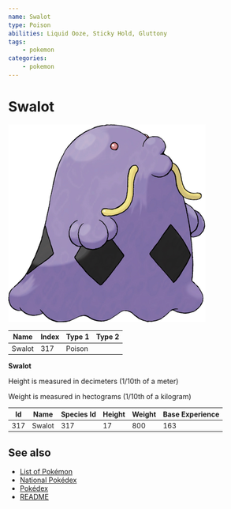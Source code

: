 ```yaml
---
name: Swalot
type: Poison
abilities: Liquid Ooze, Sticky Hold, Gluttony
tags:
    - pokemon
categories:
    - pokemon
---
```


# Swalot


![Swalot](images/317.png)

| **Name** | **Index** | **Type 1** | **Type 2** |
|----|----|----|----|
| Swalot | 317 | Poison  |  |

**Swalot** 


Height is measured in decimeters (1/10th of a meter)

Weight is measured in hectograms (1/10th of a kilogram)

| **Id** | **Name** | **Species Id** | **Height** | **Weight** | **Base Experience** |
|--------|----------|----------------|------------|------------|---------------------|
| 317 | Swalot | 317 | 17 | 800 | 163 |


## See also

- [List of Pokémon](../pokemon.md)
- [National Pokédex](../national_pokedex.md)
- [Pokédex](../pokedex.md)
- [README](../README.md)
